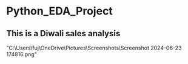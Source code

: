 # Python_EDA_Project 
## This is a Diwali sales analysis 

"C:\Users\fuj\OneDrive\Pictures\Screenshots\Screenshot 2024-06-23 174816.png"

